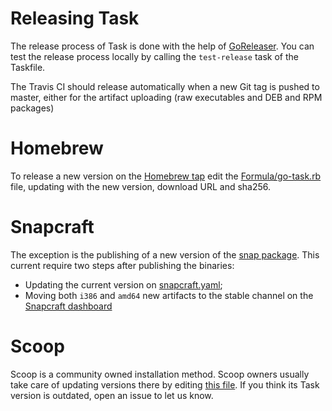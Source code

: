 # Releasing Task

The release process of Task is done with the help of
[GoReleaser][goreleaser]. You can test the release process locally by calling
the `test-release` task of the Taskfile.

The Travis CI should release automatically when a new
Git tag is pushed to master, either for the artifact uploading (raw executables
and DEB and RPM packages)

# Homebrew

To release a new version on the [Homebrew tap][homebrewtap] edit the
[Formula/go-task.rb][gotaskrb] file, updating with the new version, download
URL and sha256.

# Snapcraft

The exception is the publishing of a new version of the
[snap package][snappackage]. This current require two steps after publishing
the binaries:

* Updating the current version on [snapcraft.yaml][snapcraftyaml];
* Moving both `i386` and `amd64` new artifacts to the stable channel on
the [Snapcraft dashboard][snapcraftdashboard]

# Scoop

Scoop is a community owned installation method. Scoop owners usually take care
of updating versions there by editing
[this file](https://github.com/lukesampson/scoop-extras/blob/master/bucket/task.json).
If you think its Task version is outdated, open an issue to let us know.

[goreleaser]: https://goreleaser.com/#continuous_integration
[homebrewtap]: https://github.com/go-task/homebrew-tap
[gotaskrb]: https://github.com/go-task/homebrew-tap/blob/master/Formula/go-task.rb
[snappackage]: https://github.com/go-task/snap
[snapcraftyaml]: https://github.com/go-task/snap/blob/master/snap/snapcraft.yaml#L2
[snapcraftdashboard]: https://dashboard.snapcraft.io/
